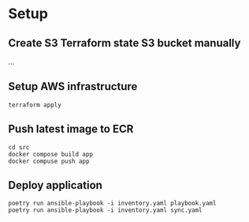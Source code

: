 # Setup

## Create S3 Terraform state S3 bucket manually

...

## Setup AWS infrastructure

```
terraform apply
```


## Push latest image to ECR

```
cd src
docker compose build app
docker compuse push app
```

## Deploy application

```
poetry run ansible-playbook -i inventory.yaml playbook.yaml
poetry run ansible-playbook -i inventory.yaml sync.yaml
```
